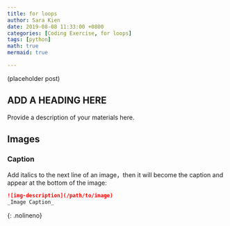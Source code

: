 ```yaml
---
title: for loops
author: Sara Kien
date: 2019-08-08 11:33:00 +0800
categories: [Coding Exercise, for loops]
tags: [python]
math: true
mermaid: true

---
```


(placeholder post)

## ADD A HEADING HERE

Provide a description of your materials here.







## Images

### Caption

Add italics to the next line of an image，then it will become the caption and appear at the bottom of the image:

```markdown
![img-description](/path/to/image)
_Image Caption_
```
{: .nolineno}
